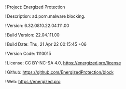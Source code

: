 ! Project: Energized Protection

! Description: ad.porn.malware blocking.

! Version: 6.32.0810.22.04.111.00

! Build Version: 22.04.111.00

! Build Date: Thu, 21 Apr 22 00:15:45 +06

! Version Code: 1110015

! License: CC BY-NC-SA 4.0, https://energized.pro/license

! Github: https://github.com/EnergizedProtection/block

! Web: https://energized.pro
